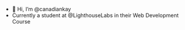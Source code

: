 - 👋 Hi, I’m @canadiankay
- Currently a student at @LighthouseLabs in their Web Development Course

<!---
canadiankay/canadiankay is a ✨ special ✨ repository because its `README.md` (this file) appears on your GitHub profile.
You can click the Preview link to take a look at your changes.
--->
